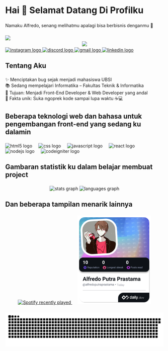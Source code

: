 <h1 align="left">Hai 👋 Selamat Datang Di Profilku</h1>

###

<p align="left">Namaku Alfredo, senang melihatmu apalagi bisa berbisnis denganmu 🤫</p>

###

<img src="Image/Vanitas.gif" width="900">

<div align="center">
  <img src="https://visitor-badge.laobi.icu/badge?page_id=Al0804.Al0804&"  />
</div>

<div align="left">
  <a href="https://instagram.com/alfredopp05" target="_blank">
    <img src="https://img.shields.io/static/v1?message=Instagram&logo=instagram&label=&color=E4405F&logoColor=white&labelColor=&style=for-the-badge" height="35" alt="instagram logo"  />
  </a>
  <a href="https://discord.com/users/701754877482762250" target="_blank">
    <img src="https://img.shields.io/static/v1?message=Discord&logo=discord&label=&color=7289DA&logoColor=white&labelColor=&style=for-the-badge" height="35" alt="discord logo"  />
  </a>
  <a href="alfredoputra0408@gmail.com" target="_blank">
    <img src="https://img.shields.io/static/v1?message=Gmail&logo=gmail&label=&color=D14836&logoColor=white&labelColor=&style=for-the-badge" height="35" alt="gmail logo"  />
  </a>
  <a href="https://www.linkedin.com/in/alfredo-putra-b51992355/" target="_blank">
    <img src="https://img.shields.io/static/v1?message=LinkedIn&logo=linkedin&label=&color=0077B5&logoColor=white&labelColor=&style=for-the-badge" height="35" alt="linkedin logo"  />
  </a>
</div>

###

<h2 align="left">Tentang Aku</h2>

###

<p align="left">✨ Menciptakan bug sejak menjadi mahasiswa UBSI<br>📚 Sedang mempelajari Informatika – Fakultas Teknik & Informatika<br>🎯 Tujuan: Menjadi Front-End Developer & Web Developer yang andal<br>🎲 Fakta unik: Suka ngoprek kode sampai lupa waktu ☕💻</p>

###

<h2 align="left">Beberapa teknologi web dan bahasa untuk pengembangan front-end yang sedang ku dalamin</h2>

###

<div align="left">
  <img src="https://cdn.jsdelivr.net/gh/devicons/devicon/icons/html5/html5-original.svg" height="40" alt="html5 logo"  />
  <img width="12" />
  <img src="https://cdn.jsdelivr.net/gh/devicons/devicon/icons/css3/css3-original.svg" height="40" alt="css logo"  />
  <img width="12" />
  <img src="https://cdn.jsdelivr.net/gh/devicons/devicon/icons/javascript/javascript-original.svg" height="40" alt="javascript logo"  />
  <img width="12" />
  <img src="https://cdn.jsdelivr.net/gh/devicons/devicon/icons/react/react-original.svg" height="40" alt="react logo"  />
  <img width="12" />
  <img src="https://cdn.jsdelivr.net/gh/devicons/devicon/icons/nodejs/nodejs-original.svg" height="40" alt="nodejs logo"  />
  <img width="12" />
  <img src="https://cdn.jsdelivr.net/gh/devicons/devicon/icons/codeigniter/codeigniter-plain.svg" height="40" alt="codeigniter logo"  />
</div>

###

<h2 align="left">Gambaran statistik ku dalam belajar membuat project</h2>

###

<div align="center">
  <img src="https://github-readme-stats.vercel.app/api?username=Al0804&hide_title=false&hide_rank=false&show_icons=true&include_all_commits=true&count_private=true&disable_animations=false&theme=dracula&locale=en&hide_border=false&order=1" height="150" alt="stats graph"  />
  <img src="https://github-readme-stats.vercel.app/api/top-langs?username=Al0804&locale=en&hide_title=false&layout=compact&card_width=320&langs_count=5&theme=dracula&hide_border=false&order=2" height="150" alt="languages graph"  />
</div>

###



###

<h2 align="left">Dan beberapa tampilan menarik lainnya</h2>

###

<div align="center">
  <a href="https://open.spotify.com/user/315lgf75szmchdkpwymh3dfzqb64"><img src="https://spotify-recently-played-readme.vercel.app/api?user=315lgf75szmchdkpwymh3dfzqb64&count=5" alt="Spotify recently played"  />
  </a>
  <img width="12" />
  <a href="https://app.daily.dev/alfredoputraprastama"><img src="Image/alfredoputraprastama.png" width="235" alt="pow's Dev Card"/></a>
</div>


###

<img src="https://raw.githubusercontent.com/Al0804/Al0804/output/snake.svg" alt="Snake animation" />

###